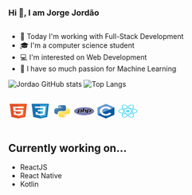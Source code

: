 ### Hi  👋, I am Jorge Jordão
##

 - :mag_right: Today I'm working with Full-Stack Development
 - :mortar_board: I'm a computer science student
 - :computer: I'm interested on Web Development
 - :robot: I have so much passion for Machine Learning 

![Jordao GitHub stats](https://github-readme-stats.vercel.app/api?username=JorgeSTJordao&show_icons=true&theme=monokai)
![Top Langs](https://github-readme-stats.vercel.app/api/top-langs/?username=JorgeSTJordao&theme=monokai)

<div style = "display: inline_block"><br/>
  <img align="center" alt="Jorge-HTML" height="30" width="40" src="https://raw.githubusercontent.com/devicons/devicon/master/icons/html5/html5-original.svg">
  <img align="center" alt="Jorge-CSS" height="30" width="40" src="https://raw.githubusercontent.com/devicons/devicon/master/icons/css3/css3-original.svg">
  <img align="center" alt="Jorge-Python" height="30" width="40" src="https://raw.githubusercontent.com/devicons/devicon/master/icons/python/python-original.svg">
  <img align="center" alt="Jorge-PHP" height="30" width="40" src="https://raw.githubusercontent.com/devicons/devicon/master/icons/php/php-original.svg">
  <img align="center" alt="Jorge-C" height="30" width="40" src="https://raw.githubusercontent.com/devicons/devicon/master/icons/c/c-original.svg">
  <img align="center" alt="Jorge-React" height="30" width="40" src="https://raw.githubusercontent.com/devicons/devicon/master/icons/react/react-original.svg">
</div><br/>

## Currently working on...
- ReactJS
- React Native
- Kotlin
